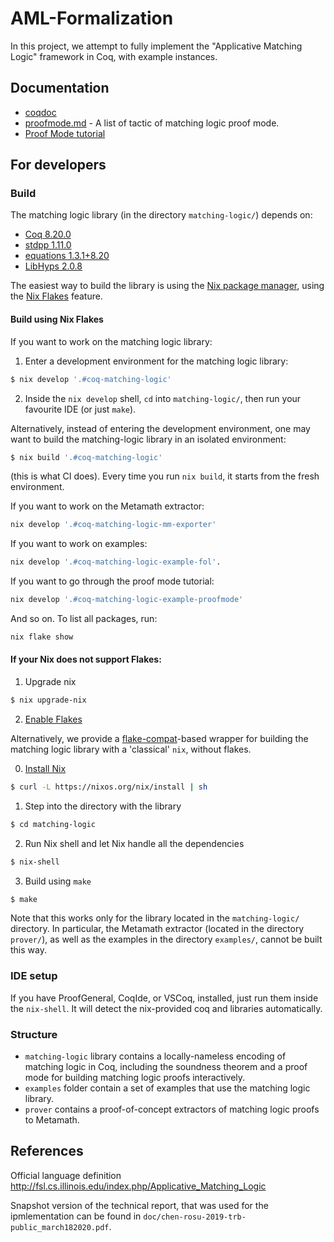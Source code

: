 # AML-Formalization

In this project, we attempt to fully implement the "Applicative Matching Logic" framework in Coq, with example instances.

## Documentation

- [coqdoc](https://harp-project.github.io/AML-Formalization/branch/master/coqdoc/toc.html)
- [proofmode.md](proofmode.md) - A list of tactic of matching logic proof mode.
- [Proof Mode tutorial](examples/02_proofmode/)


## For developers

### Build

The matching logic library (in the directory `matching-logic/`) depends on:
- [Coq 8.20.0](https://coq.inria.fr)
- [stdpp 1.11.0](https://gitlab.mpi-sws.org/iris/stdpp)
- [equations 1.3.1+8.20](https://github.com/mattam82/Coq-Equations)
- [LibHyps 2.0.8](https://github.com/Matafou/LibHyps)

The easiest way to build the library is using the [Nix package manager](https://nixos.org/download.html),
using the [Nix Flakes](https://nixos.wiki/wiki/Flakes) feature.

#### Build using Nix Flakes

If you want to work on the matching logic library:

1. Enter a development environment for the matching logic library:
```sh
$ nix develop '.#coq-matching-logic'
```
2. Inside the `nix develop` shell, `cd` into `matching-logic/`, then run your favourite IDE (or just `make`).


Alternatively, instead of entering the development environment, one may want to
build the matching-logic library in an isolated environment:
```sh
$ nix build '.#coq-matching-logic'
```
(this is what CI does).
Every time you run `nix build`, it starts from the fresh environment.


If you want to work on the Metamath extractor:
```sh
nix develop '.#coq-matching-logic-mm-exporter'
```
If you want to work on examples:
```sh
nix develop '.#coq-matching-logic-example-fol'.
```
If you want to go through the proof mode tutorial:
```sh
nix develop '.#coq-matching-logic-example-proofmode'
```
And so on. To list all packages, run:
```sh
nix flake show
```


#### If your Nix does not support Flakes:

1. Upgrade nix
```sh
$ nix upgrade-nix
```
2. [Enable Flakes](https://nixos.wiki/wiki/Flakes)


Alternatively, we provide a [flake-compat](https://github.com/edolstra/flake-compat)-based wrapper for building the matching logic library
with a 'classical' `nix`, without flakes.

0. [Install Nix](https://nixos.org/download.html)
```sh
$ curl -L https://nixos.org/nix/install | sh
```

1. Step into the directory with the library
```sh
$ cd matching-logic
```

2. Run Nix shell and let Nix handle all the dependencies
```sh
$ nix-shell
```

3. Build using `make`
```sh
$ make
```

Note that this works only for the library located in the `matching-logic/` directory.
In particular, the Metamath extractor (located in the directory `prover/`), as well as
the examples in the directory `examples/`, cannot be built this way.

### IDE setup

If you have ProofGeneral, CoqIde, or VSCoq, installed, just run them inside the `nix-shell`.
It will detect the nix-provided coq and libraries automatically.

### Structure

- `matching-logic` library contains a locally-nameless encoding of matching logic in Coq, including the soundness theorem and a proof mode for building matching logic proofs interactively.
- `examples` folder contain a set of examples that use the matching logic library.
- `prover` contains a proof-of-concept extractors of matching logic proofs to Metamath.


## References

Official language definition http://fsl.cs.illinois.edu/index.php/Applicative_Matching_Logic

Snapshot version of the technical report, that was used for the ipmlementation can be found in `doc/chen-rosu-2019-trb-public_march182020.pdf`.
